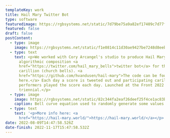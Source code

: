 ```yaml
---
templateKey: work
title: Hail Mary Twitter Bot
type: software
featuredimage: https://rgbsystems.net/static/7d79be75a9a82ef17409c7d77f91f8d3/7069b/Screen_Shot_2022_07_28_at_7_53_44_AM_659c8079c6.webp
featured: false
draft: false
postContent:
  - type: image
    image: https://rgbsystems.net/static/f1e0814c11d30ae9427be7248d8eeb43/b2982/Screen_Shot_2022_07_28_at_7_59_37_AM_7838fc51b9.webp
  - type: text
    text: <p>We worked with Cory Arcangel's studio to produce Hail Mary, an
      algorithmic composition <a
      href="https://twitter.com/hail_mary_bells">twitter bot</a> for the
      carillion (church bells). <a
      href="https://github.com/hvandusen/hail-mary">The code can be found
      here.</a> Each day a score is tweeted out and participating carillion
      performers played the score each day. Launched at the Front 2022
      triennial.</p>
  - type: image
    image: https://rgbsystems.net/static/82c344fa2eaf26deef25f4ce1ac83bed/dff81/Screen_Shot_2022_06_27_at_2_36_17_PM_8f983bd5a9.webp
    caption: Bell curve equation used to randomly generate some values in the algorithm
  - type: text
    text: '<p>More info here: <a
      href="https://hail-mary.world/">https://hail-mary.world/</a></p>'
date: 2022-08-09T14:47:58.526Z
date-finish: 2022-11-17T15:47:58.532Z
---
```

